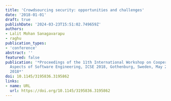 ```yaml
---
title: 'Crowdsourcing security: opportunities and challenges'
date: '2018-01-01'
draft: true
publishDate: '2024-03-23T15:51:02.749659Z'
authors:
- Lalit Mohan Sanagavarapu
- raghu
publication_types:
- 'conference'
abstract: ''
featured: false
publication: '*Proceedings of the 11th International Workshop on Cooperative and Human
  Aspects of Software Engineering, ICSE 2018, Gothenburg, Sweden, May 27 - June 03,
  2018*'
doi: 10.1145/3195836.3195862
links:
- name: URL
  url: https://doi.org/10.1145/3195836.3195862
---
```


